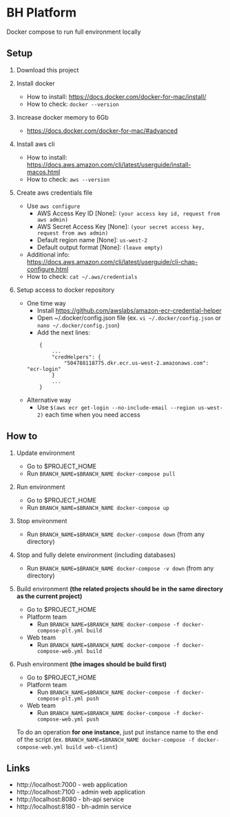 # BH Platform
Docker compose to run full environment locally

## Setup

1. Download this project

2. Install docker

    * How to install: https://docs.docker.com/docker-for-mac/install/
    * How to check: `docker --version`
    
3. Increase docker memory to 6Gb

    * https://docs.docker.com/docker-for-mac/#advanced
    
4. Install aws cli

    * How to install: https://docs.aws.amazon.com/cli/latest/userguide/install-macos.html
    * How to check: `aws --version`
    
5. Create aws credentials file

    * Use `aws configure`
        * AWS Access Key ID [None]: `(your access key id, request from aws admin)`
        * AWS Secret Access Key [None]: `(your secret access key, request from aws admin)`
        * Default region name [None]: `us-west-2`
        * Default output format [None]: `(leave empty)`
    * Additional info: https://docs.aws.amazon.com/cli/latest/userguide/cli-chap-configure.html
    * How to check: `cat ~/.aws/credentials`
    
6. Setup access to docker repository

    * One time way
        * Install https://github.com/awslabs/amazon-ecr-credential-helper
        * Open ~/.docker/config.json file (ex. `vi ~/.docker/config.json` or `nano ~/.docker/config.json`)
        * Add the next lines:
        ```$json
            {
                ...
                "credHelpers": {
                    "504788118775.dkr.ecr.us-west-2.amazonaws.com": "ecr-login"
                }
                ...
            }
        ```
    * Alternative way 
        * Use `$(aws ecr get-login --no-include-email --region us-west-2)` each time when you need access

## How to

1. Update environment

    * Go to $PROJECT_HOME
    * Run `BRANCH_NAME=$BRANCH_NAME docker-compose pull`
    
2. Run environment

    * Go to $PROJECT_HOME
    * Run `BRANCH_NAME=$BRANCH_NAME docker-compose up`
    
3. Stop environment

    * Run `BRANCH_NAME=$BRANCH_NAME docker-compose down` (from any directory)
    
4. Stop and fully delete environment (including databases)

    * Run `BRANCH_NAME=$BRANCH_NAME docker-compose -v down` (from any directory)
    
5. Build environment **(the related projects should be in the same directory as the current project)**

    * Go to $PROJECT_HOME
    * Platform team
        * Run `BRANCH_NAME=$BRANCH_NAME docker-compose -f docker-compose-plt.yml build`
    * Web team
        * Run `BRANCH_NAME=$BRANCH_NAME docker-compose -f docker-compose-web.yml build`
        
6. Push environment **(the images should be build first)**

    * Go to $PROJECT_HOME
    * Platform team
        * Run `BRANCH_NAME=$BRANCH_NAME docker-compose -f docker-compose-plt.yml push`
    * Web team
        * Run `BRANCH_NAME=$BRANCH_NAME docker-compose -f docker-compose-web.yml push`
    
    To do an operation **for one instance**, just put instance name to the end of the script
    (ex. `BRANCH_NAME=$BRANCH_NAME docker-compose -f docker-compose-web.yml build web-client`)

## Links

* http://localhost:7000 - web application
* http://localhost:7100 - admin web application
* http://localhost:8080 - bh-api service
* http://localhost:8180 - bh-admin service
